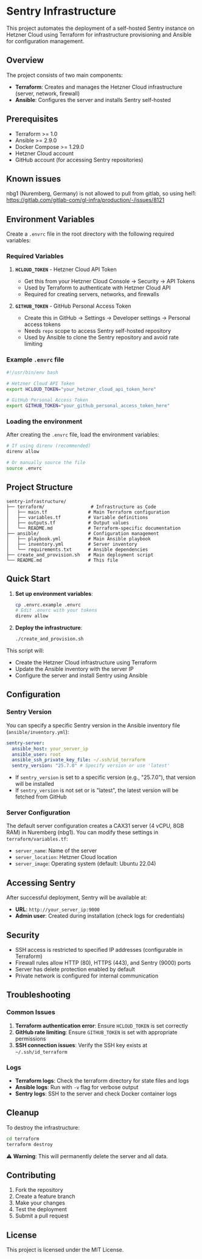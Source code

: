 # Sentry Infrastructure

This project automates the deployment of a self-hosted Sentry instance on Hetzner Cloud using Terraform for infrastructure provisioning and Ansible for configuration management.

## Overview

The project consists of two main components:

- **Terraform**: Creates and manages the Hetzner Cloud infrastructure (server, network, firewall)
- **Ansible**: Configures the server and installs Sentry self-hosted

## Prerequisites

- Terraform >= 1.0
- Ansible >= 2.9.0
- Docker Compose >= 1.29.0
- Hetzner Cloud account
- GitHub account (for accessing Sentry repositories)

## Known issues

nbg1 (Nuremberg, Germany) is not allowed to pull from gitlab, so using hel1: https://gitlab.com/gitlab-com/gl-infra/production/-/issues/8121

## Environment Variables

Create a `.envrc` file in the root directory with the following required variables:

### Required Variables

1. **`HCLOUD_TOKEN`** - Hetzner Cloud API Token

   - Get this from your Hetzner Cloud Console → Security → API Tokens
   - Used by Terraform to authenticate with Hetzner Cloud API
   - Required for creating servers, networks, and firewalls

2. **`GITHUB_TOKEN`** - GitHub Personal Access Token
   - Create this in GitHub → Settings → Developer settings → Personal access tokens
   - Needs `repo` scope to access Sentry self-hosted repository
   - Used by Ansible to clone the Sentry repository and avoid rate limiting

### Example `.envrc` file

```bash
#!/usr/bin/env bash

# Hetzner Cloud API Token
export HCLOUD_TOKEN="your_hetzner_cloud_api_token_here"

# GitHub Personal Access Token
export GITHUB_TOKEN="your_github_personal_access_token_here"
```

### Loading the environment

After creating the `.envrc` file, load the environment variables:

```bash
# If using direnv (recommended)
direnv allow

# Or manually source the file
source .envrc
```

## Project Structure

```
sentry-infrastructure/
├── terraform/                 # Infrastructure as Code
│   ├── main.tf               # Main Terraform configuration
│   ├── variables.tf          # Variable definitions
│   ├── outputs.tf            # Output values
│   └── README.md             # Terraform-specific documentation
├── ansible/                  # Configuration management
│   ├── playbook.yml          # Main Ansible playbook
│   ├── inventory.yml         # Server inventory
│   └── requirements.txt      # Ansible dependencies
├── create_and_provision.sh   # Main deployment script
└── README.md                 # This file
```

## Quick Start

1. **Set up environment variables**:

   ```bash
   cp .envrc.example .envrc
   # Edit .envrc with your tokens
   direnv allow
   ```

2. **Deploy the infrastructure**:
   ```bash
   ./create_and_provision.sh
   ```

This script will:

- Create the Hetzner Cloud infrastructure using Terraform
- Update the Ansible inventory with the server IP
- Configure the server and install Sentry using Ansible

## Configuration

### Sentry Version

You can specify a specific Sentry version in the Ansible inventory file (`ansible/inventory.yml`):

```yaml
sentry-server:
  ansible_host: your_server_ip
  ansible_user: root
  ansible_ssh_private_key_file: ~/.ssh/id_terraform
  sentry_version: "25.7.0" # Specify version or use 'latest'
```

- If `sentry_version` is set to a specific version (e.g., "25.7.0"), that version will be installed
- If `sentry_version` is not set or is "latest", the latest version will be fetched from GitHub

### Server Configuration

The default server configuration creates a CAX31 server (4 vCPU, 8GB RAM) in Nuremberg (nbg1). You can modify these settings in `terraform/variables.tf`:

- `server_name`: Name of the server
- `server_location`: Hetzner Cloud location
- `server_image`: Operating system (default: Ubuntu 22.04)

## Accessing Sentry

After successful deployment, Sentry will be available at:

- **URL**: `http://your_server_ip:9000`
- **Admin user**: Created during installation (check logs for credentials)

## Security

- SSH access is restricted to specified IP addresses (configurable in Terraform)
- Firewall rules allow HTTP (80), HTTPS (443), and Sentry (9000) ports
- Server has delete protection enabled by default
- Private network is configured for internal communication

## Troubleshooting

### Common Issues

1. **Terraform authentication error**: Ensure `HCLOUD_TOKEN` is set correctly
2. **GitHub rate limiting**: Ensure `GITHUB_TOKEN` is set with appropriate permissions
3. **SSH connection issues**: Verify the SSH key exists at `~/.ssh/id_terraform`

### Logs

- **Terraform logs**: Check the terraform directory for state files and logs
- **Ansible logs**: Run with `-v` flag for verbose output
- **Sentry logs**: SSH to the server and check Docker container logs

## Cleanup

To destroy the infrastructure:

```bash
cd terraform
terraform destroy
```

⚠️ **Warning**: This will permanently delete the server and all data.

## Contributing

1. Fork the repository
2. Create a feature branch
3. Make your changes
4. Test the deployment
5. Submit a pull request

## License

This project is licensed under the MIT License.

